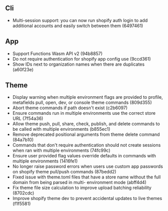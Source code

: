 ## Cli
- Multi-session support: you can now run shopify auth login to add additional accounts and easily switch between them (6497461)

## App
- Support Functions Wasm API v2 (94b8857)
- Do not require authentication for shopify app config use (9ccd361)
- Show IDs next to organization names when there are duplicates (a60f23e)

## Theme
- Display warning when multiple environment flags are provided to profile, metafields pull, open, dev, or console theme commands (809d355)
- Abort theme commands if path doesn't exist (c2b6097)
- Ensure commands run in multiple environments use the correct store URL (7f54a36)
- Allow theme push, pull, share, check, publish, and delete commands to be called with multiple environments (b855ec1)
- Remove deprecated positional arguments from theme delete command (84a7b10)
- Commands that don't require authentication should not create sessions when ran with multiple environments (74fc99c)
- Ensure user provided flag values override defaults in commands with multiple environments (1416fe1)
- No longer raise password errors when users use custom app passwords on shopify theme pull/push commands (87bedd2)
- Fixed issue with theme.toml files that have a store name without the full domain from being parsed in multi- environment mode (abff4d4)
- Fix theme file size calculation to improve upload batching reliability (8702cdc)
- Improve shopify theme dev to prevent accidental updates to live themes (f1f5581)
